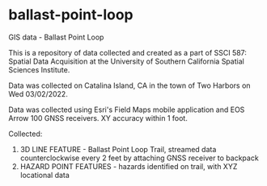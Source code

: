 # ballast-point-loop
GIS data - Ballast Point Loop

This is a repository of data collected and created as a part of SSCI 587: Spatial Data Acquisition
at the University of Southern California Spatial Sciences Institute.

Data was collected on Catalina Island, CA in the town of Two Harbors on Wed 03/02/2022.

Data was collected using Esri's Field Maps mobile application and EOS Arrow 100 GNSS receivers. XY accuracy within 1 foot.

Collected:
  1) 3D LINE FEATURE - Ballast Point Loop Trail, streamed data counterclockwise every 2 feet by attaching
    GNSS receiver to backpack
  2) HAZARD POINT FEATURES - hazards identified on trail, with XYZ locational data
